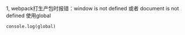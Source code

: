   
1, webpack打生产包时报错：window is not defined 或者 document is not defined
使用global
```
console.log(global)
```
